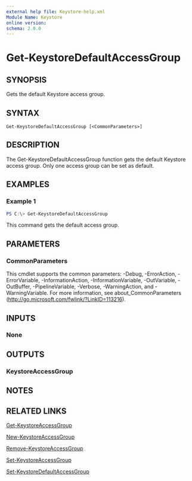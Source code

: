 ```yaml
---
external help file: Keystore-help.xml
Module Name: Keystore
online version:
schema: 2.0.0
---
```


# Get-KeystoreDefaultAccessGroup

## SYNOPSIS
Gets the default Keystore access group.

## SYNTAX

```
Get-KeystoreDefaultAccessGroup [<CommonParameters>]
```

## DESCRIPTION
The Get-KeystoreDefaultAccessGroup function gets the default Keystore access group. Only one access group can be set as default.

## EXAMPLES

### Example 1
```powershell
PS C:\> Get-KeystoreDefaultAccessGroup
```

This command gets the default access group.

## PARAMETERS

### CommonParameters
This cmdlet supports the common parameters: -Debug, -ErrorAction, -ErrorVariable, -InformationAction, -InformationVariable, -OutVariable, -OutBuffer, -PipelineVariable, -Verbose, -WarningAction, and -WarningVariable. For more information, see about_CommonParameters (http://go.microsoft.com/fwlink/?LinkID=113216).

## INPUTS

### None

## OUTPUTS

### KeystoreAccessGroup

## NOTES

## RELATED LINKS

[Get-KeystoreAccessGroup](./Get-KeystoreAccessGroup.md)

[New-KeystoreAccessGroup](./New-KeystoreAccessGroup.md)

[Remove-KeystoreAccessGroup](./Remove-KeystoreAccessGroup.md)

[Set-KeystoreAccessGroup](./Set-KeystoreAccessGroup.md)

[Set-KeystoreDefaultAccessGroup](./Set-KeystoreDefaultAccessGroup.md)